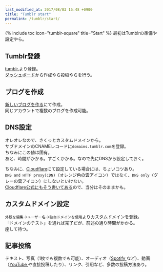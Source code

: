 ```yaml
---
last_modified_at: 2017/08/03 15:48 +0900
title: "Tumblr start"
permalink: /tumblr/start/
---
```

{% include toc icon="tumblr-square" title="Start" %}
最初はTumblrの準備や設定やら。

## Tumblr登録
[tumblr.](https://www.tumblr.com/)より登録。   
[ダッシュボード](https://www.tumblr.com/dashboard)から作成やら投稿やらを行う。

## ブログを作成
[新しいブログを作る](https://www.tumblr.com/new/blog)にて作成。   
同じアカウントで複数のブログを作成可能。

## DNS設定
オレオレなので、さくっとカスタムドメインから。  
サブドメインのCNAMEレコードに`domains.tumblr.com`を登録。  
ちなみにこの値は固有。  
あと、時間がかかる。すごくかかる。なので先にDNSから設定しておく。

ちなみに、[Cloudflare](https://www.cloudflare.com)にて設定している場合には、ちょいコツあり。   
`DNS and HTTP proxy(CDN)`（オレンジ色の雲アイコン）ではなく、`DNS only`（グレーの雲アイコン）にしないといけない。   
[Cloudflare公式にもそう書いてある](https://support.cloudflare.com/hc/en-us/articles/200168566-How-do-I-add-a-Tumblr-custom-domain-)ので、当分はそのままかも。

## カスタムドメイン設定
`外観を編集`→`ユーザー名`→`独自ドメインを使用`よりカスタムドメインを登録。  
「ドメインのテスト」を通れば完了だが、前述の通り時間がかかる。  
座して待つ。

## 記事投稿
テキスト、写真（1枚でも複数でも可能）、オーディオ（[Spotify <i class="fa fa-spotify"></i>](https://www.spotify.com/jp/)など）、動画（[YouTube <i class="fa fa-youtube-play"></i>](https://www.youtube.com/)や直接投稿したり）、リンク、引用など、多数の投稿方法あり。

